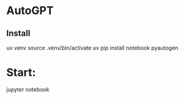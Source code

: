 # AutoGPT

## Install
uv venv
source .venv/bin/activate
uv pip install notebook pyautogen

# Start:
jupyter notebook

